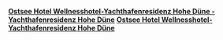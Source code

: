 [**Ostsee Hotel Wellnesshotel-Yachthafenresidenz Hohe Düne - Yachthafenresidenz Hohe Düne**](https://m.hohe-duene.de/)
[**Ostsee Hotel Wellnesshotel-Yachthafenresidenz Hohe Düne**](https://www.hohe-duene.de/)